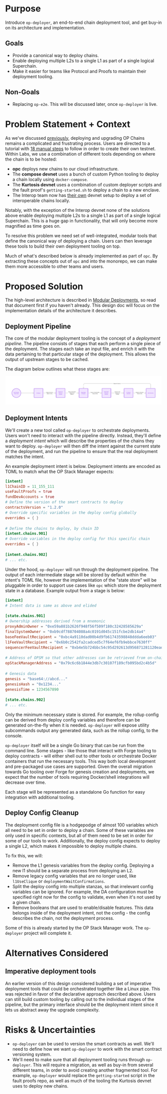 # Purpose

Introduce `op-deployer`, an end-to-end chain deployment tool, and get buy-in on its architecture and implementation.

## Goals

- Provide a canonical way to deploy chains.
- Enable deploying multiple L2s to a single L1 as part of a single logical Superchain.
- Make it easier for teams like Protocol and Proofs to maintain their deployment tooling.

## Non-Goals

- Replacing `op-e2e`. This will be discussed later, once `op-deployer` is live.

# Problem Statement + Context

As we've
discussed [previously](https://docs.google.com/document/d/13f8UoO9j05PJdvAZDWuVJWD1UAIEAfb8VbphBnPE3cA/edit#heading=h.jxalqw91xhd0),
deploying and upgrading OP Chains remains a complicated and frustrating process. Users are directed to a tutorial
with [18 manual steps](https://docs.optimism.io/builders/chain-operators/tutorials/create-l2-rollup) to follow in order
to create their own testnet. Within Labs, we use a combination of different tools depending on where the chain is to be
hosted:

- **opc** deploys new chains to our cloud infrastructure.
- The **compose devnet** uses a bunch of custom Python tooling to deploy a chain locally using `docker-compose`.
- The **Kurtosis devnet** uses a combination of custom deployer scripts and the fault proof's `getting-started.sh` to
  deploy a chain to a new enclave.
- The Interop team now has [their own](https://github.com/ethereum-optimism/optimism/pull/11590) devnet setup to deploy
  a set of interoperable chains locally.

Notably, with the exception of the Interop devnet none of the solutions above enable deploying multiple L2s to a single
L1 as part of a single logical Superchain. This is a huge gap in functionality, that will only become more magnified as
time goes on.

To resolve this problem we need set of well-integrated, modular tools that define the canonical way of deploying a
chain. Users can then leverage these tools to build their own deployment tooling on top.

Much of what's described below is already implemented as part of `opc`. By extracting these concepts out of `opc`
and into the monorepo, we can make them more accessible to other teams and users.

# Proposed Solution

The high-level architecture is described
in [Modular Deployments](https://docs.google.com/document/d/13f8UoO9j05PJdvAZDWuVJWD1UAIEAfb8VbphBnPE3cA/edit#heading=h.jxalqw91xhd0),
so read that document first if you haven't already. This design doc will focus on the implementation details of the
architecture it describes.

## Deployment Pipeline

The core of the modular deployment tooling is the concept of a _deployment pipeline_. The pipeline consists of stages
that each perform a single piece of the deployment. The stages each take an input file, and enrich it with the data
pertaining to that particular stage of the deployment. This allows the output of upstream stages to be cached.

The diagram below outlines what these stages are:

![](./op-deployer/pipeline.png)

## Deployment Intents

We'll create a new tool called `op-deployer` to orchestrate deployments. Users won't need to interact with the pipeline
directly. Instead, they'll define a _deployment intent_ which will describe the properties of the chains they want to
deploy. `op-deployer` will then diff the intent against the current state of the deployment, and run the pipeline to
ensure that the real deployment matches the intent.

An example deployment intent is below. Deployment intents are encoded as TOML to match what the OP Stack Manager
expects:

```toml
[intent]
l1ChainID = 11_155_111
useFaultProofs = true
fundDevAccounts = true
# Define the version of the smart contracts to deploy
contractsVersion = "1.2.0"
# Override specific variables in the deploy config globally
overrides = { }

# Define the chains to deploy, by chain ID
[intent.chains.901]
# Override variables in the deploy config for this specific chain
overrides = { }

[intent.chains.902]
# ... etc.
```

Under the hood, `op-deployer` will run through the deployment pipeline. The output of each intermediate stage will
be stored by default within the intent's TOML file, however the implementation of the "state store" will be
pluggable in order to support use cases like `opc` which store the deployment state in a database. Example output from a
stage is below:

```toml
[intent]
# Intent data is same as above and elided

[state.chains.901]
# Ownership addresses derived from a mnemonic
proxyAdminOwner = "0xe59a881b2626f948f56f509f180c32428585629a"
finalSystemOwner = "0xb9cdf788704088a4c0191d045c151fcbe2db14a4"
baseFeeVaultRecipient = "0xbc4a9110dad00b4d9fb61743598848ddda6eeb03"
l1FeeVaultRecipient = "0x6b0c2542fa2cadced5c7f64ef6fb9ebbce7630ff"
sequencerFeeVaultRecipient = "0xb4e5b724bbc54c95d292613d956871281120ead6"

# Address of OPSM so that other addresses can be retrieved from on-chain data
opStackManagerAddress = "0x79c6c6b1844e3db7c30107f189cfb095bd2c4b5d"

# Genesis data
genesis = "base64://abcd..."
genesisHash = "0x1234..."
genesisTime = 1234567890

[state.chains.902]
# ... etc.
```

Only the minimum necessary state is stored. For example, the rollup config can be derived from deploy config
variables and therefore can be generated on-the-fly when it is needed. `op-deployer` will expose utility subcommands
output any generated data, such as the rollup config, to the console.

`op-deployer` itself will be a single Go binary that can be run from the command line. Some stages - like those that
interact with Forge tooling to deploy contracts - will either shell out to other tools or orchestrate Docker
containers that run the necessary tools. This way both local development and pre-packaged use cases are supported.
Given the overall migration towards Go tooling over Forge for genesis creation and deployments, we expect that the
number of tools requiring Docker/shell integrations will decrease over time.

Each stage will be represented as a standalone Go function for easy integration with additional tooling.

## Deploy Config Cleanup

The deployment config file is a hodgepodge of almost 100 variables which all need to be set in order to deploy a chain.
Some of these variables are only used in specific contexts, but all of them need to be set in order for some of our
tools to work. Additionally, the deploy config expects to deploy a single L2, which makes it impossible to deploy
multiple chains.

To fix this, we will:

- Remove the L1 genesis variables from the deploy config. Deploying a new l1 should be a separate process from
  deploying an L2.
- Remove legacy config variables that are no longer used, like `l1UseClique` or `deploymentWaitConfirmations`.
- Split the deploy config into multiple stanzas, so that irrelevant config variables can be ignored. For example,
  the DA configuration must be specified right now for the config to validate, even when it's not used by a given chain.
- Remove booleans that are used to enable/disable features. This data belongs inside of the deployment intent, not
  the config - the config describes the chain, not the deployment process.

Some of this is already started by the OP Stack Manager work. The `op-deployer` project will complete it.

# Alternatives Considered

## Imperative deployment tools

An earlier version of this design considered building a set of imperative deployment tools that could be
orchestrated together like a Linux pipe. This was rejected in favor of the declarative approach described above.
Users can still build custom tooling by calling out to the individual stages of the pipeline, but the primary
interface should be the deployment intent since it lets us abstract away the upgrade complexity.

# Risks & Uncertainties

- `op-deployer` can be used to version the smart contracts as well. We'll need to define how we want `op-deployer`
  to work with the smart contract versioning system.
- We'll need to make sure that all deployment tooling runs through `op-deployer`. This will require a migration, as
  well as buy-in from several different teams, in order to avoid creating another fragmented tool. For example,
  `op-deployer` would replace the `getting-started` script in the fault proofs repo, as well as much of the tooling
  the Kurtosis devnet uses to deploy new chains.